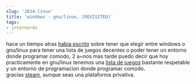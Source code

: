 ```yaml
---
slug: '2014-linux'  
title: 'windows - gnu/linux. [REVISITED]'  
tags:  
- internerds  
---
```

  
hace un tiempo atras [habia escrito](https://github.com/lvm/lvm.github.io/blob/master/_posts/2012-03-08-2012-linux.markdown) sobre tener que elegir entre windows o gnu/linux para tener una lista de juegos decentes o poder tener un entorno donde programar comodo, 2 a~nos mas tarde puedo decir que hoy practicamente en gnu/linux tenemos una [lista de juegos](http://steamdb.info/linux/) bastante respetable y un entorno de programacion donde programar comodo.  
gracias [steam](http://store.steampowered.com), aunque seas una plataforma privativa.
